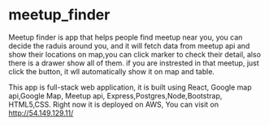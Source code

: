 # meetup_finder
Meetup finder is app that helps people find meetup near you, you can decide the raduis around you, and it will fetch data from meetup api and 
show their locations on map,you can click marker to check their detail, also there is a drawer show all of them. if you are instrested in that 
meetup, just click the button, it wll automatically show it on map and table.

This app is full-stack web application, it is built using React, Google map api,Google Map, Meetup api, Express,Postgres,Node,Bootstrap,
HTML5,CSS.
Right now it is deployed on AWS, You can visit on http://54.149.129.11/
